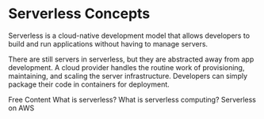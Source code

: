 # Serverless Concepts

Serverless is a cloud-native development model that allows developers to build and run applications without having to manage servers. 

There are still servers in serverless, but they are abstracted away from app development. A cloud provider handles the routine work of provisioning, maintaining, and scaling the server infrastructure. Developers can simply package their code in containers for deployment.

<ResourceGroupTitle>Free Content</ResourceGroupTitle>
<BadgeLink colorScheme='yellow' badgeText='Read' href='https://www.redhat.com/en/topics/cloud-native-apps/what-is-serverless'>What is serverless?</BadgeLink>
<BadgeLink colorScheme='yellow' badgeText='Read' href='https://www.cloudflare.com/learning/serverless/what-is-serverless/'>What is serverless computing?</BadgeLink>
<BadgeLink colorScheme='yellow' badgeText='Read' href='https://aws.amazon.com/serverless/'>Serverless on AWS</BadgeLink>

